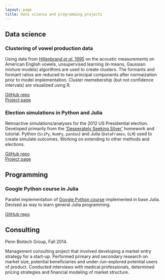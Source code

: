 ```yaml
---
layout: page
title: Data science and programming projects
---
```


## Data science

### Clustering of vowel production data

Using data from [Hillenbrand *et al.* 1995](http://homepages.wmich.edu/~hillenbr/voweldata.html) on the acoustic measurements on American English vowels, unsupervised learning (k-means, Gaussian mixture models) algorithms are used to create clusters. The formants and formant ratios are reduced to two principal components after normaization prior to model implementation. Cluster memebership (but not confidence intervals) are visualized using R.  

[GitHub repo](https://github.com/julian3rd/hillenbrand-vowel-clustering)  
[Project page](http://julian3rd.github.io/hillenbrand-vowel-clustering)

### Election simulations in Python and Julia
Retroactive simulations/analyses for the 2012 US Presidential election. Developed primarily from the ['Desperately Seeking Silver'](http://nbviewer.ipython.org/github/cs109/content/blob/master/HW2.ipynb) homework and tutorial. Python (`SciPy`, `NumPy`, `pandas`) and Julia (`DataFrames`, `GLM`) used to create simulate outcomes. Working on extending to other methods and elections.  

[GitHub repo](https://github.com/julian3rd/election-simulations)  
[Project page](http://julian3rd.github.io/election-simulations/)

## Programming
### Google Python course in Julia
Parallel implementation of [Google Python course](https://developers.google.com/edu/python/?csw=1) implemented in base Julia. Devised as way to learn general Julia programming.  

[GitHub repo](https://github.com/julian3rd/google-python-julia)

## Consulting
Penn Biotech Group, Fall 2014.  

Management consulting project that involved developing a market entry strategy for a start-up. Performed primary and secondary research on market size, potential beneficiaries and under-/un-explored potential users of product. Conducted interviews with medical professionals, determined pricing strategies and financial modeling of market structure.  
